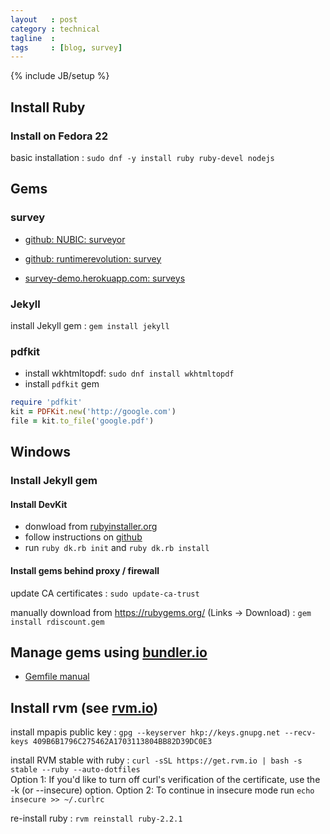 ```yaml
---
layout   : post
category : technical
tagline  : 
tags     : [blog, survey]
---
```

{% include JB/setup %}

## Install Ruby

### Install on Fedora 22

basic installation
:   `sudo dnf -y install ruby ruby-devel nodejs`

## Gems

### survey

- [github: NUBIC: surveyor](https://github.com/NUBIC/surveyor)

- [github: runtimerevolution: survey](https://github.com/runtimerevolution/survey)
- [survey-demo.herokuapp.com: surveys](http://survey-demo.herokuapp.com/surveys)

### Jekyll

install Jekyll gem
:   `gem install jekyll`

### pdfkit

- install wkhtmltopdf: `sudo dnf install wkhtmltopdf`
- install `pdfkit` gem

~~~ruby
require 'pdfkit'
kit = PDFKit.new('http://google.com')
file = kit.to_file('google.pdf')
~~~

## Windows

### Install Jekyll gem

#### Install DevKit

- donwload from [rubyinstaller.org](http://rubyinstaller.org/downloads/)
- follow instructions on [github](https://github.com/oneclick/rubyinstaller/wiki/development-kit)
- run `ruby dk.rb init` and `ruby dk.rb install`

#### Install gems behind proxy / firewall

update CA certificates
:   `sudo update-ca-trust`

manually download from https://rubygems.org/ (Links -> Download)
:   `gem install rdiscount.gem`

## Manage gems using [bundler.io](http://bundler.io/gemfile.html)

- [Gemfile manual](http://bundler.io/v1.5/man/gemfile.5.html)

## Install rvm (see [rvm.io](https://rvm.io/rvm/install))

install mpapis public key
:   `gpg --keyserver hkp://keys.gnupg.net --recv-keys 409B6B1796C275462A1703113804BB82D39DC0E3`

install RVM stable with ruby
:   `curl -sSL https://get.rvm.io | bash -s stable --ruby --auto-dotfiles`  
    Option 1: If you'd like to turn off curl's verification of the certificate, use the -k (or --insecure) option.
    Option 2: To continue in insecure mode run `echo insecure >> ~/.curlrc`

re-install ruby
:   `rvm reinstall ruby-2.2.1`

